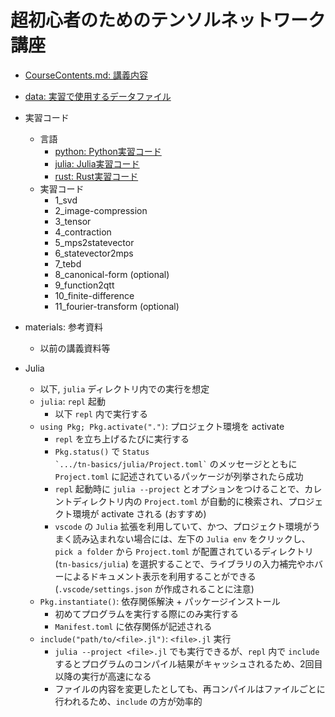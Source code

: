 # 超初心者のためのテンソルネットワーク講座

* [CourseContents.md: 講義内容](CourseContents.md)
* [data: 実習で使用するデータファイル](data)
* 実習コード
    - 言語
        - [python: Python実習コード](python)
        - [julia: Julia実習コード](julia)
        - [rust: Rust実習コード](rust)
    - 実習コード
        - 1_svd
        - 2_image-compression
        - 3_tensor
        - 4_contraction
        - 5_mps2statevector
        - 6_statevector2mps
        - 7_tebd
        - 8_canonical-form (optional)
        - 9_function2qtt
        - 10_finite-difference
        - 11_fourier-transform (optional)

* materials: 参考資料
    - 以前の講義資料等

* Julia
    - 以下, `julia` ディレクトリ内での実行を想定
    - `julia`: `repl` 起動
        - 以下 `repl` 内で実行する
    - `using Pkg; Pkg.activate(".")`: プロジェクト環境を activate
        - `repl` を立ち上げるたびに実行する
        - `Pkg.status()` で <code>Status \`.../tn-basics/julia/Project.toml\`</code> のメッセージとともに `Project.toml` に記述されているパッケージが列挙されたら成功
        - `repl` 起動時に `julia --project` とオプションをつけることで、カレントディレクトリ内の `Project.toml` が自動的に検索され、プロジェクト環境が activate される (おすすめ)
        - `vscode` の `Julia` 拡張を利用していて、かつ、プロジェクト環境がうまく読み込まれない場合には、左下の `Julia env` をクリックし、`pick a folder` から `Project.toml` が配置されているディレクトリ (`tn-basics/julia`) を選択することで、ライブラリの入力補完やホバーによるドキュメント表示を利用することができる (`.vscode/settings.json` が作成されることに注意)
    - `Pkg.instantiate()`: 依存関係解決 + パッケージインストール
        - 初めてプログラムを実行する際にのみ実行する
        - `Manifest.toml` に依存関係が記述される
    - `include("path/to/<file>.jl")`: `<file>.jl` 実行
        - `julia --project <file>.jl` でも実行できるが、`repl` 内で `include` するとプログラムのコンパイル結果がキャッシュされるため、2回目以降の実行が高速になる
        - ファイルの内容を変更したとしても、再コンパイルはファイルごとに行われるため、`include` の方が効率的
